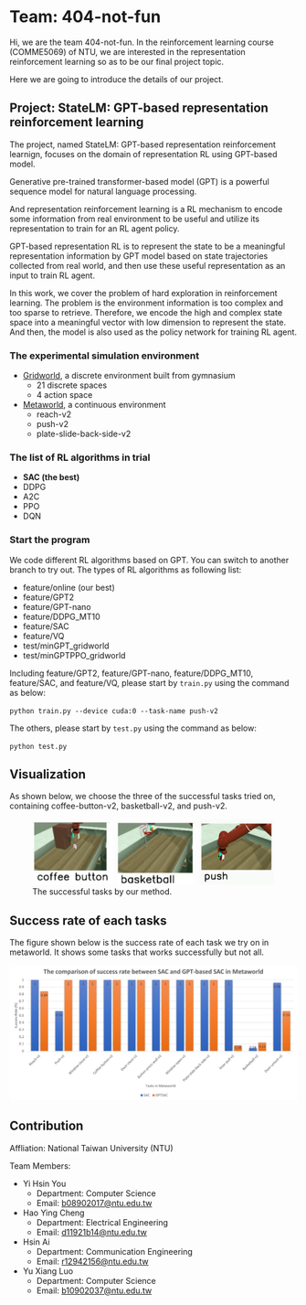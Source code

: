# Team: 404-not-fun
Hi, we are the team 404-not-fun. In the reinforcement learning course (COMME5069) of NTU, we are interested in the representation reinforcement learning so as to be our final project topic.

Here we are going to introduce the details of our project.

## Project: StateLM: GPT-based representation reinforcement learning

The project, named StateLM: GPT-based representation reinforcement learnign, focuses on the domain of representation RL using GPT-based model.

Generative pre-trained transformer-based model (GPT) is a powerful sequence model for natural language processing.

And representation reinforcement learning is a RL mechanism to encode some information from real environment to be useful and utilize its representation to train for an RL agent policy.  

GPT-based representation RL is to represent the state to be a meaningful representation information by GPT model based on state trajectories collected from real world, and then use these useful representation as an input to train RL agent. 

In this work, we cover the problem of hard exploration in reinforcement learning. The problem is the environment information is too complex and too sparse to retrieve. Therefore, we encode the high and complex state space into a meaningful vector with low dimension to represent the state. And then, the model is also used as the policy network for training RL agent.

### The experimental simulation environment
* [Gridworld](https://gymnasium.farama.org/), a discrete environment built from gymnasium
    * 21 discrete spaces
    * 4 action space
* [Metaworld](https://meta-world.github.io/), a continuous environment
    * reach-v2
    * push-v2
    * plate-slide-back-side-v2

### The list of RL algorithms in trial
* **SAC (the best)**
* DDPG
* A2C
* PPO
* DQN

### Start the program
We code different RL algorithms based on GPT. You can switch to another branch to try out. The types of RL algorithms as following list:
* feature/online (our best)
* feature/GPT2
* feature/GPT-nano
* feature/DDPG_MT10
* feature/SAC
* feature/VQ
* test/minGPT_gridworld
* test/minGPTPPO_gridworld

Including feature/GPT2, feature/GPT-nano, feature/DDPG_MT10, feature/SAC, and feature/VQ, please start by `train.py` using the command as below:

`python train.py --device cuda:0 --task-name push-v2`

The others, please start by `test.py` using the command as below:

`python test.py`

## Visualization
As shown below, we choose the three of the successful tasks tried on, containing coffee-button-v2, basketball-v2, and push-v2.

<figure class="third">
    <img src="./experiment_figs/coffee-button-animation.png" width="140" style="padding-right: 5px"> 
    <img src="./experiment_figs/basketball-v2-animation.png" width=135 style="padding-right: 5px">
    <img src="./experiment_figs/push-v2-animation.png" width=130>
    <figcaption>The successful tasks by our method.</figcaption>
</figure>

## Success rate of each tasks
The figure shown below is the success rate of each task we try on in metaworld. It shows some tasks that works successfully but not all.

![The success rate of each tasks](./experiment_figs/The-comparison-of-success-rate.png)

## Contribution
Affliation: National Taiwan University (NTU)

Team Members:
* Yi Hsin You
    * Department: Computer Science
    * Email: b08902017@ntu.edu.tw
* Hao Ying Cheng
    * Department: Electrical Engineering
    * Email: d11921b14@ntu.edu.tw
* Hsin Ai
    * Department: Communication Engineering
    * Email: r12942156@ntu.edu.tw
* Yu Xiang Luo
    * Department: Computer Science
    * Email: b10902037@ntu.edu.tw
